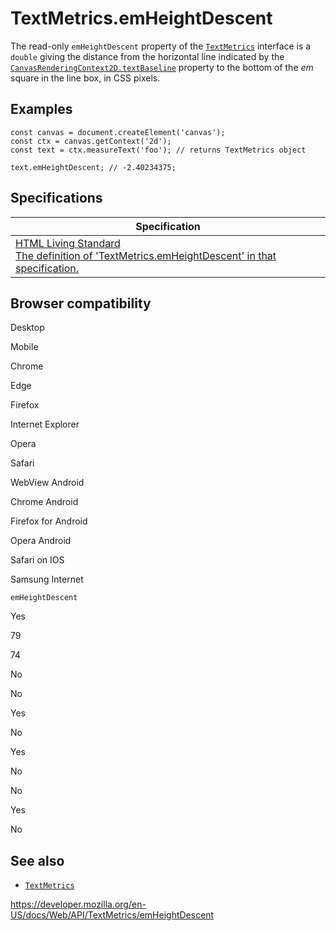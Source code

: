 TextMetrics.emHeightDescent
===========================

The read-only `emHeightDescent` property of the [`TextMetrics`](../textmetrics) interface is a `double` giving the distance from the horizontal line indicated by the [`CanvasRenderingContext2D.textBaseline`](../canvasrenderingcontext2d/textbaseline) property to the bottom of the *em* square in the line box, in CSS pixels.

Examples
--------

    const canvas = document.createElement('canvas');
    const ctx = canvas.getContext('2d');
    const text = ctx.measureText('foo'); // returns TextMetrics object

    text.emHeightDescent; // -2.40234375;

Specifications
--------------

<table><thead><tr class="header"><th>Specification</th></tr></thead><tbody><tr class="odd"><td><a href="https://html.spec.whatwg.org/multipage/scripting.html#dom-textmetrics-emheightdescent">HTML Living Standard<br />
<span class="small">The definition of 'TextMetrics.emHeightDescent' in that specification.</span></a></td></tr></tbody></table>

Browser compatibility
---------------------

Desktop

Mobile

Chrome

Edge

Firefox

Internet Explorer

Opera

Safari

WebView Android

Chrome Android

Firefox for Android

Opera Android

Safari on IOS

Samsung Internet

`emHeightDescent`

Yes

79

74

No

No

Yes

No

Yes

No

No

Yes

No

See also
--------

-   [`TextMetrics`](../textmetrics)

<a href="https://developer.mozilla.org/en-US/docs/Web/API/TextMetrics/emHeightDescent" class="_attribution-link">https://developer.mozilla.org/en-US/docs/Web/API/TextMetrics/emHeightDescent</a>
